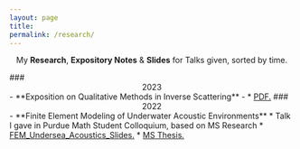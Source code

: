 ```yaml
---
layout: page
title: 
permalink: /research/
---
```


<p align="center">
  My <b>Research</b>, <b>Expository Notes</b> & <b>Slides</b> for Talks given, sorted by time.
</p>
### <center>2023</center>
- **Exposition on Qualitative Methods in Inverse Scattering**
-  * <a href="https://obiorag.github.io/files/Exposition_on_Qualitative_Inverse_Problems.pdf" target="_blank">PDF.</a>
### <center>2022</center>
- **Finite Element Modeling of Underwater Acoustic Environments**
  * Talk I gave in Purdue Math Student Colloquium, based on MS Research
  * <a href="https://obiorag.github.io/files/FEM_Undersea_Acoustics.pdf" target="_blank">FEM_Undersea_Acoustics_Slides.</a>
  * <a href="https://obiorag.github.io/files/Finite element modeling of underwater acoustic environments and d.pdf" target="_blank">MS Thesis.</a>


